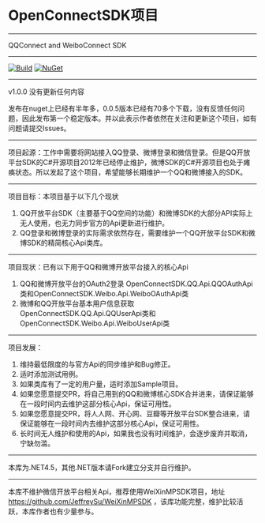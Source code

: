 ﻿# OpenConnectSDK项目

-----------------

QQConnect and WeiboConnect SDK

-----------------

[![Build](https://ci.appveyor.com/api/projects/status/github/YuXiaochou/OpenConnectSDK?branch=master&svg=true)](https://ci.appveyor.com/project/yuxiaochou/openconnectsdk/branch/master)
[![NuGet](https://buildstats.info/nuget/OpenConnectSDK)](https://www.nuget.org/packages/OpenConnectSDK/)

-----------------
v1.0.0 没有更新任何内容

发布在nuget上已经有半年多，0.0.5版本已经有70多个下载，没有反馈任何问题，因此发布第一个稳定版本。并以此表示作者依然在关注和更新这个项目，如有问题请提交Issues。

-----------------

项目起源：工作中需要将网站接入QQ登录、微博登录和微信登录。但是QQ开放平台SDK的C#开源项目2012年已经停止维护，微博SDK的C#开源项目也处于瘫痪状态。所以发起了这个项目，希望能够长期维护一个QQ和微博接入的SDK。

-----------------

项目目标：本项目基于以下几个现状

1. QQ开放平台SDK（主要基于QQ空间的功能）和微博SDK的大部分API实际上无人使用，也无力同步官方的Api更新进行维护。
2. QQ登录和微博登录的实际需求依然存在，需要维护一个QQ开放平台SDK和微博SDK的精简核心Api类库。

-----------------
项目现状：已有以下用于QQ和微博开放平台接入的核心Api

1. QQ和微博开放平台的OAuth2登录
	OpenConnectSDK.QQ.Api.QQOAuthApi类和OpenConnectSDK.Weibo.Api.WeiboOAuthApi类
2. 微博和QQ开放平台基本用户信息获取
	OpenConnectSDK.QQ.Api.QQUserApi类和OpenConnectSDK.Weibo.Api.WeiboUserApi类

-----------------
项目发展：

1. 维持最低限度的与官方Api的同步维护和Bug修正。
2. 适时添加测试用例。
3. 如果类库有了一定的用户量，适时添加Sample项目。
4. 如果您愿意提交PR，将自己用到的QQ和微博核心SDK合并进来，请保证能够在一段时间内去维护这部分核心Api，保证可用性。
5. 如果您愿意提交PR，将人人网、开心网、豆瓣等开放平台SDK整合进来，请保证能够在一段时间内去维护这部分核心Api，保证可用性。
6. 长时间无人维护和使用的Api，如果我也没有时间维护，会逐步废弃并取消，宁缺勿滥。

-----------------

本库为.NET4.5，其他.NET版本请Fork建立分支并自行维护。

-----------------

本库不维护微信开放平台相关Api，推荐使用WeiXinMPSDK项目，地址 https://github.com/JeffreySu/WeiXinMPSDK ，该库功能完整，维护比较活跃，本库作者也有少量参与。
